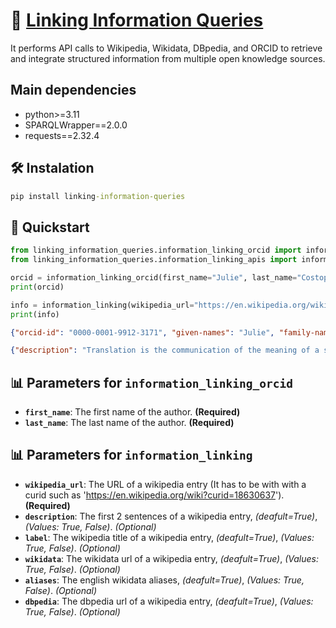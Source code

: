 # 🧩 [Linking Information Queries](https://pypi.org/project/linking-information-queries/)
It performs API calls to Wikipedia, Wikidata, DBpedia, and ORCID to retrieve and integrate structured information from multiple open knowledge sources.

## Main dependencies
- python>=3.11
- SPARQLWrapper==2.0.0
- requests==2.32.4
  
## 🛠️ Instalation
```cmd
pip install linking-information-queries
```

## 🚀 Quickstart
```python
from linking_information_queries.information_linking_orcid import information_linking_orcid
from linking_information_queries.information_linking_apis import information_linking

orcid = information_linking_orcid(first_name="Julie", last_name="Costopoulos")
print(orcid)

info = information_linking(wikipedia_url="https://en.wikipedia.org/wiki?curid=18630637")
print(info)
```

```json
{"orcid-id": "0000-0001-9912-3171", "given-names": "Julie", "family-names": "Costopoulos", "credit-name": "Julie Costopoulos", "other-name": ["Julie S. Costopoulos", "Julie S. Gross", "Julie Gross"], "email": [], "institution-name": ["Florida Institute of Technology", "Florida State University", "New York University", "University of Florida"]}

{"description": "Translation is the communication of the meaning of a source-language text by means of an equivalent target-language text. The English language draws a terminological distinction (which does not exist in every language) between translating (a written text) and interpreting (oral or signed communication between users of different languages); under this distinction, translation can begin only after the appearance of writing within a language community.", "label": "Translation", "wikidata": "https://www.wikidata.org/wiki/Q7553", "aliases": ["translate", "translating"], "dbpedia": "http://dbpedia.org/resource/Translation"}
```

## 📊 Parameters for `information_linking_orcid`
* **`first_name`**: The first name of the author. **(Required)**  
* **`last_name`**: The last name of the author. **(Required)**  

## 📊 Parameters for `information_linking`
* **`wikipedia_url`**: The URL of a wikipedia entry (It has to be with with a curid such as 'https://en.wikipedia.org/wiki?curid=18630637'). **(Required)**  
* **`description`**: The first 2 sentences of a wikipedia entry, *(deafult=True)*, *(Values: True, False)*. *(Optional)*  
* **`label`**: The wikipedia title of a wikipedia entry, *(deafult=True)*, *(Values: True, False)*. *(Optional)*
* **`wikidata`**: The wikidata url of a wikipedia entry, *(deafult=True)*, *(Values: True, False)*. *(Optional)*
* **`aliases`**: The english wikidata aliases, *(deafult=True)*, *(Values: True, False)*. *(Optional)*
* **`dbpedia`**: The dbpedia url of a wikipedia entry, *(deafult=True)*, *(Values: True, False)*. *(Optional)*
